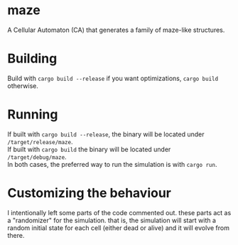 # maze  
A Cellular Automaton (CA) that generates a family of maze-like structures.  
# Building  
Build with `cargo build --release` if you want optimizations, `cargo build` otherwise.  
# Running  
If built with `cargo build --release`, the binary will be located under
`/target/release/maze`.  
If built with `cargo build` the binary will be located under
`/target/debug/maze`.  
In both cases, the preferred way to run the simulation is with `cargo run`.

# Customizing the behaviour  
I intentionally left some parts of the code commented out. these parts act as a 
"randomizer" for the simulation. that is, the simulation will start with a random
initial state for each cell (either dead or alive) and it will evolve from there.


